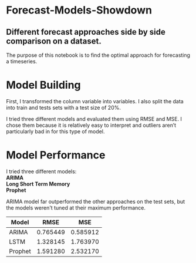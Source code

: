 # Forecast-Models-Showdown
## Different forecast approaches side by side comparison on a dataset.

The purpose of this notebook is to find the optimal approach for forecasting a timeseries.


# Model Building
First, I transformed the column variable into variables. I also split the data into train and tests sets with a test size of 20%.

I tried three different models and evaluated them using RMSE and MSE. I chose them because it is relatively easy to interpret and outliers aren’t particularly bad in for this type of model.

# Model Performance

I tried three different models: <br>
**ARIMA** <br>
**Long Short Term Memory**  <br>
**Prophet** <br>

ARIMA model far outperformed the other approaches on the test sets, but the models weren't tuned at their maximum performance.


| Model | RMSE | MSE |
| --- | --- | --- |
| ARIMA | 0.765449 | 0.585912 |
| LSTM | 1.328145| 1.763970 |
| Prophet | 1.591280 | 2.532170|
